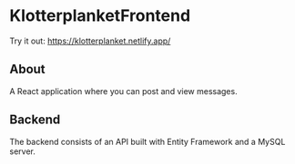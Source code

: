 # KlotterplanketFrontend

Try it out: https://klotterplanket.netlify.app/

## About 
A React application where you can post and view messages. 

## Backend
The backend consists of an API built with Entity Framework and a MySQL server. 
